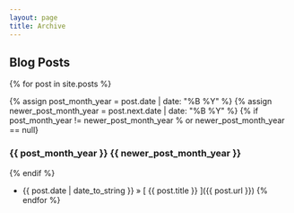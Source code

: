 ```yaml
---
layout: page
title: Archive
---
```


## Blog Posts

{% for post in site.posts %}

  {% assign post_month_year = post.date | date: "%B %Y" %}
  {% assign newer_post_month_year = post.next.date | date: "%B %Y" %}
  {% if post_month_year != newer_post_month_year % or newer_post_month_year == null}
    <h3 class="section-header-archive">
      {{ post_month_year }}
      {{ newer_post_month_year }}
    </h3>
  {% endif %}
  
  * {{ post.date | date_to_string }} &raquo; [ {{ post.title }} ]({{ post.url }})
{% endfor %}